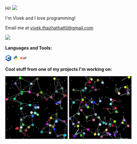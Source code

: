 Hi! <img src="https://media.giphy.com/media/hvRJCLFzcasrR4ia7z/giphy.gif" width="25px">

I'm Vivek and I love programming! 

Email me at vivek.thazhathattil@gmail.com


![](https://komarev.com/ghpvc/?username=VivekThazhathattil)


 **Languages and Tools:**

 <code><img height="20" src="https://raw.githubusercontent.com/github/explore/80688e429a7d4ef2fca1e82350fe8e3517d3494d/topics/cpp/cpp.png"></code>
<code><img height="20" src="https://raw.githubusercontent.com/github/explore/80688e429a7d4ef2fca1e82350fe8e3517d3494d/topics/python/python.png"></code>
<code><img height="20" src="https://raw.githubusercontent.com/github/explore/80688e429a7d4ef2fca1e82350fe8e3517d3494d/topics/git/git.png"></code>

 **Cool stuff from one of my projects I'm working on:**
<p float="left">
<img src="res/shapes.gif" width="200" height="200"/>
<img src="res/shapes2.gif" width="200" height="200"/>
</p>
